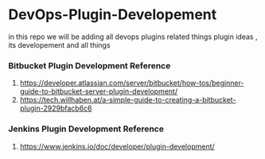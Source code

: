 # DevOps-Plugin-Developement

in this repo we will be adding all devops plugins related things 
plugin ideas , its developement and all things

### Bitbucket Plugin Development Reference 
1. https://developer.atlassian.com/server/bitbucket/how-tos/beginner-guide-to-bitbucket-server-plugin-development/
2. https://tech.willhaben.at/a-simple-guide-to-creating-a-bitbucket-plugin-2929bfacb6c6
  
### Jenkins Plugin Development Reference 
1. https://www.jenkins.io/doc/developer/plugin-development/
